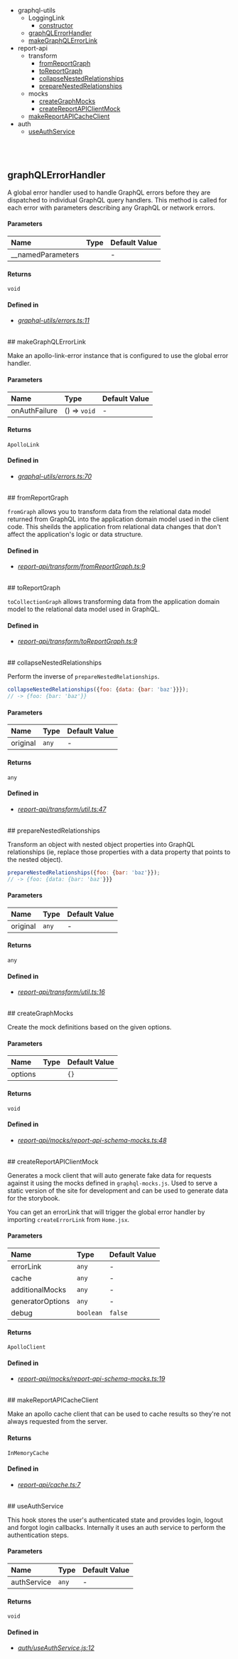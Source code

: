 - graphql-utils
  - LoggingLink
    - <a href="#constructor">constructor</a>
  - <a href="#graphqlerrorhandler">graphQLErrorHandler</a>
  - <a href="#makegraphqlerrorlink">makeGraphQLErrorLink</a>
- report-api
  - transform
    - <a href="#fromreportgraph">fromReportGraph</a>
    - <a href="#toreportgraph">toReportGraph</a>
    - <a href="#collapsenestedrelationships">collapseNestedRelationships</a>
    - <a href="#preparenestedrelationships">prepareNestedRelationships</a>
  - mocks
    - <a href="#creategraphmocks">createGraphMocks</a>
    - <a href="#createreportapiclientmock">createReportAPIClientMock</a>
  - <a href="#makereportapicacheclient">makeReportAPICacheClient</a>
- auth
  - <a href="#useauthservice">useAuthService</a>

<br/><br/>
## graphQLErrorHandler


A global error handler used to handle GraphQL errors
before they are dispatched to individual GraphQL query
handlers. This method is called for each error with
parameters describing any GraphQL or network errors.



#### Parameters
| Name | Type | Default Value |
| :--- | :--- | :------------ |
| __namedParameters |  | *-* |


#### Returns
`void`


#### Defined in
- *[graphql-utils/errors.ts:11](https://github.com/Apartment-Snapshot/snapshot-ui/tree/main/app/src/services/graphql-utils/errors.ts#L11)*

<br/>## makeGraphQLErrorLink


Make an apollo-link-error instance that is configured to use the
global error handler.



#### Parameters
| Name | Type | Default Value |
| :--- | :--- | :------------ |
| onAuthFailure | () => `void` | *-* |


#### Returns
`ApolloLink`


#### Defined in
- *[graphql-utils/errors.ts:70](https://github.com/Apartment-Snapshot/snapshot-ui/tree/main/app/src/services/graphql-utils/errors.ts#L70)*

<br/>## fromReportGraph

`fromGraph` allows you to transform data from
the relational data model returned from GraphQL into
the application domain model used in the client code.
This sheilds the application from relational data changes
that don't affect the application's logic or data structure.





#### Defined in
- *[report-api/transform/fromReportGraph.ts:9](https://github.com/Apartment-Snapshot/snapshot-ui/tree/main/app/src/services/report-api/transform/fromReportGraph.ts#L9)*

<br/>## toReportGraph

`toCollectionGraph` allows transforming data
from the application domain model to
the relational data model used in GraphQL.





#### Defined in
- *[report-api/transform/toReportGraph.ts:9](https://github.com/Apartment-Snapshot/snapshot-ui/tree/main/app/src/services/report-api/transform/toReportGraph.ts#L9)*

<br/>## collapseNestedRelationships


Perform the inverse of `prepareNestedRelationships`.

```js
collapseNestedRelationships({foo: {data: {bar: 'baz'}}});
// -> {foo: {bar: 'baz'}}
```



#### Parameters
| Name | Type | Default Value |
| :--- | :--- | :------------ |
| original | `any` | *-* |


#### Returns
`any`


#### Defined in
- *[report-api/transform/util.ts:47](https://github.com/Apartment-Snapshot/snapshot-ui/tree/main/app/src/services/report-api/transform/util.ts#L47)*

<br/>## prepareNestedRelationships


Transform an object with nested object properties into
GraphQL relationships (ie, replace those properties with
a data property that points to the nested object).

```js
prepareNestedRelationships({foo: {bar: 'baz'}});
// -> {foo: {data: {bar: 'baz'}}}
```



#### Parameters
| Name | Type | Default Value |
| :--- | :--- | :------------ |
| original | `any` | *-* |


#### Returns
`any`


#### Defined in
- *[report-api/transform/util.ts:16](https://github.com/Apartment-Snapshot/snapshot-ui/tree/main/app/src/services/report-api/transform/util.ts#L16)*

<br/>## createGraphMocks


Create the mock definitions based on the given options.



#### Parameters
| Name | Type | Default Value |
| :--- | :--- | :------------ |
| options |  | `{}` |


#### Returns
`void`


#### Defined in
- *[report-api/mocks/report-api-schema-mocks.ts:48](https://github.com/Apartment-Snapshot/snapshot-ui/tree/main/app/src/services/report-api/mocks/report-api-schema-mocks.ts#L48)*

<br/>## createReportAPIClientMock


Generates a mock client that will auto generate fake data
for requests against it using the mocks defined in `graphql-mocks.js`.
Used to serve a static version of the site for development
and can be used to generate data for the storybook.

You can get an errorLink that will trigger the global
error handler by importing `createErrorLink` from `Home.jsx`.



#### Parameters
| Name | Type | Default Value |
| :--- | :--- | :------------ |
| errorLink | `any` | *-* |
| cache | `any` | *-* |
| additionalMocks | `any` | *-* |
| generatorOptions | `any` | *-* |
| debug | `boolean` | `false` |


#### Returns
`ApolloClient`


#### Defined in
- *[report-api/mocks/report-api-schema-mocks.ts:19](https://github.com/Apartment-Snapshot/snapshot-ui/tree/main/app/src/services/report-api/mocks/report-api-schema-mocks.ts#L19)*

<br/>## makeReportAPICacheClient


Make an apollo cache client that can be used to cache results so they're
not always requested from the server.





#### Returns
`InMemoryCache`


#### Defined in
- *[report-api/cache.ts:7](https://github.com/Apartment-Snapshot/snapshot-ui/tree/main/app/src/services/report-api/cache.ts#L7)*

<br/>## useAuthService


This hook stores the user's authenticated state and provides
login, logout and forgot login callbacks. Internally it uses
an auth service to perform the authentication steps.



#### Parameters
| Name | Type | Default Value |
| :--- | :--- | :------------ |
| authService | `any` | *-* |


#### Returns
`void`


#### Defined in
- *[auth/useAuthService.js:12](https://github.com/Apartment-Snapshot/snapshot-ui/tree/main/app/src/services/auth/useAuthService.js#L12)*

<br/>